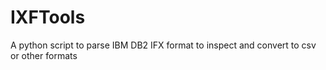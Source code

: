 # IXFTools
A python script to parse IBM DB2 IFX format to inspect and convert to csv or other formats

